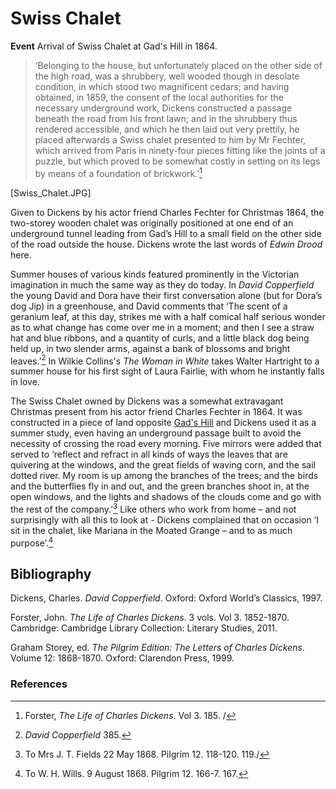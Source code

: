  # Swiss Chalet

**Event**  Arrival of Swiss Chalet at Gad's Hill in 1864.

>‘Belonging to the house, but unfortunately placed on the other side of the high road, was a shrubbery, well wooded though in desolate condition, in which stood two magnificent cedars; and having obtained, in 1859, the consent of the local authorities for the necessary underground work, Dickens constructed a passage beneath the road from his front lawn; and in the shrubbery thus rendered accessible, and which he then laid out very prettily, he placed afterwards a Swiss chalet presented to him by Mr Fechter, which arrived from Paris in ninety-four pieces fitting like the joints of a puzzle, but which proved to be somewhat costly in setting on its legs by means of a foundation of brickwork.’[^ref1] 

[Swiss_Chalet.JPG]

Given to Dickens by his actor friend Charles Fechter for Christmas 1864, the two-storey wooden chalet was originally positioned at one end of an underground tunnel leading from Gad’s Hill to a small field on the other side of the road outside the house. Dickens wrote the last words of _Edwin Drood_ here.


Summer houses of various kinds featured prominently in the Victorian imagination in much the same way as they do today. In _David Copperfield_ the young David and Dora have their first conversation alone (but for Dora’s dog Jip) in a greenhouse, and David comments that ‘The scent of a geranium leaf, at this day, strikes me with a half comical half serious wonder as to what change has come over me in a moment; and then I see a straw hat and blue ribbons, and a quantity of curls, and a little black dog being held up, in two slender arms, against a bank of blossoms and bright leaves.’[^ref2] In Wilkie Collins's _The Woman in White_ takes Walter Hartright to a summer house for his first sight of Laura Fairlie, with whom he instantly falls in love.

The Swiss Chalet owned by Dickens was a somewhat extravagant Christmas present from his actor friend Charles Fechter in 1864. It was constructed in a piece of land opposite [Gad's Hill](/dickens-gads-hill) and Dickens used it as a summer study, even having an underground passage built to avoid the necessity of crossing the road every morning. Five mirrors were added that served to ‘reflect and refract in all kinds of ways the leaves that are quivering at the windows, and the great fields of waving corn, and the sail dotted river. My room is up among the branches of the trees; and the birds and the butterflies fly in and out, and the green branches shoot in, at the open windows, and the lights and shadows of the clouds come and go with the rest of the company.’[^ref3] Like others who work from home – and not surprisingly with all this to look at - Dickens complained that on occasion ‘I sit in the chalet, like Mariana in the Moated Grange – and to as much purpose’.[^ref4]


## Bibliography

Dickens, Charles. _David Copperfield_. Oxford: Oxford World’s Classics, 1997.

Forster, John. _The Life of Charles Dickens_. 3 vols. Vol 3. 1852-1870. Cambridge: Cambridge Library Collection: Literary Studies, 2011.

Graham Storey, ed. _The Pilgrim Edition: The Letters of Charles Dickens_. Volume 12: 1868-1870. Oxford: Clarendon Press, 1999.

### References

[^ref1]: Forster, _The Life of Charles Dickens_. Vol 3. 185. /
[^ref2]: _David Copperfield_ 385.
[^ref3]: To Mrs J. T. Fields 22 May 1868. Pilgrim 12. 118-120. 119./ 
[^ref4]: To W. H. Wills. 9 August 1868. Pilgrim 12. 166-7. 167. 
